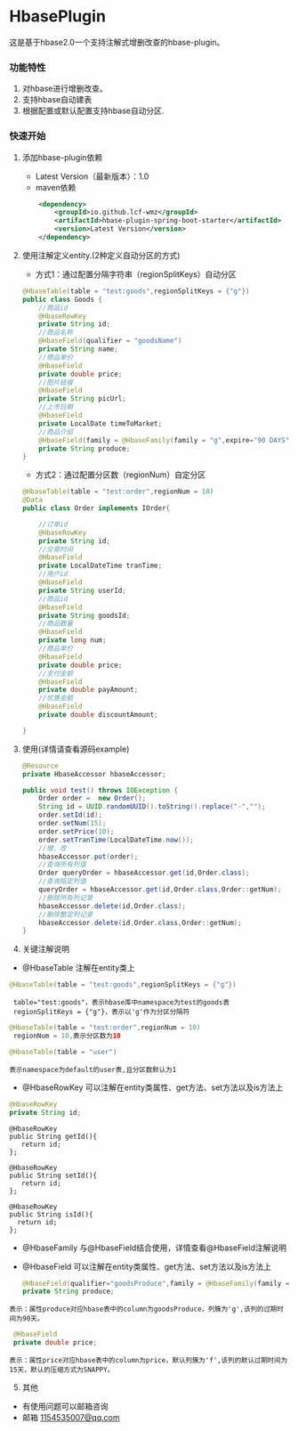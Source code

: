 # HbasePlugin
这是基于hbase2.0一个支持注解式增删改查的hbase-plugin。
### 功能特性
1. 对hbase进行增删改查。
2. 支持hbase自动建表
3. 根据配置或默认配置支持hbase自动分区.

### 快速开始
1. 添加hbase-plugin依赖
	+ Latest Version（最新版本）：1.0
	+ maven依赖
		
	``` xml
		<dependency>
            <groupId>io.github.lcf-wmz</groupId>
            <artifactId>hbase-plugin-spring-boot-starter</artifactId>
            <version>Latest Version</version>
        </dependency>
	```
2. 使用注解定义entity.(2种定义自动分区的方式)
	- 方式1：通过配置分隔字符串（regionSplitKeys）自动分区
	``` java
	@HbaseTable(table = "test:goods",regionSplitKeys = {"g"})
	public class Goods {
		//商品id
		@HbaseRowKey
		private String id;
		//商品名称
		@HbaseField(qualifier = "goodsName")
		private String name;
		//商品单价
		@HbaseField
		private double price;
		//图片链接
		@HbaseField
		private String picUrl;
		//上市日期
		@HbaseField
		private LocalDate timeToMarket;
		//商品介绍
		@HbaseField(family = @HbaseFamily(family = "g",expire="90 DAYS") )
		private String produce;
	}
	```
	
	- 方式2：通过配置分区数（regionNum）自定分区
	``` java
	@HbaseTable(table = "test:order",regionNum = 10)
	@Data
	public class Order implements IOrder{

		//订单id
		@HbaseRowKey
		private String id;
		//交易时间
		@HbaseField
		private LocalDateTime tranTime;
		//用户id
		@HbaseField
		private String userId;
		//商品id
		@HbaseField
		private String goodsId;
		//商品数量
		@HbaseField
		private long num;
		//商品单价
		@HbaseField
		private double price;
		//支付金额
		@HbaseField
		private double payAmount;
		//优惠金额
		@HbaseField
		private double discountAmount;

	}
	```
3. 使用(详情请查看源码example)
	``` java
	@Resource
    private HbaseAccessor hbaseAccessor;

    public void test() throws IOException {
		Order order =  new Order();
		String id = UUID.randomUUID().toString().replace("-","");
		order.setId(id);
		order.setNum(15);
		order.setPrice(10);
		order.setTranTime(LocalDateTime.now());
		//增、改
		hbaseAccessor.put(order);
		//查询所有列值
		Order queryOrder = hbaseAccessor.get(id,Order.class);
		//查询指定列值
		queryOrder = hbaseAccessor.get(id,Order.class,Order::getNum);
		//删除所有列记录
		hbaseAccessor.delete(id,Order.class);
		//删除整定列记录
		hbaseAccessor.delete(id,Order.class,Order::getNum);
	}
	```
4. 关键注解说明
 + @HbaseTable 注解在entity类上
 ``` java
 @HbaseTable(table = "test:goods",regionSplitKeys = {"g"})
 ```
 ```
  table="test:goods"，表示hbase库中namespace为test的goods表
  regionSplitKeys = {"g"}，表示以'g'作为分区分隔符
 ```
 ``` java
 @HbaseTable(table = "test:order",regionNum = 10)
  regionNum = 10,表示分区数为10
 ```
  ``` java
 @HbaseTable(table = "user")
 ```
 ```
 表示namespace为default的user表,且分区数默认为1
 ```
  + @HbaseRowKey 可以注解在entity类属性、get方法、set方法以及is方法上
 ``` java
 @HbaseRowKey
 private String id;
 ```
 ```
 @HbaseRowKey
 public String getId(){
 	return id;
 };
  ```
 ```
 @HbaseRowKey
 public String setId(){
 	return id;
 };
  ```
  ```
 @HbaseRowKey
 public String isId(){
 	return id;
 };
 ```
 + @HbaseFamily 与@HbaseField结合使用，详情查看@HbaseField注解说明
 
 + @HbaseField 可以注解在entity类属性、get方法、set方法以及is方法上
	 ``` java
	@HbaseField(qualifier="goodsProduce",family = @HbaseFamily(family = "g",expire="90 DAYS") )
	private String produce;
	 ```
 ```
 表示：属性produce对应hbase表中的column为goodsProduce，列簇为'g',该列的过期时间为90天。
  ```
   ``` java
	@HbaseField
	private double price;
  ```
 ```
 表示：属性price对应hbase表中的column为price，默认列簇为'f',该列的默认过期时间为15天，默认的压缩方式为SNAPPY。
  ```
 
5. 其他
 + 有使用问题可以邮箱咨询
 + 邮箱 1154535007@qq.com

	

